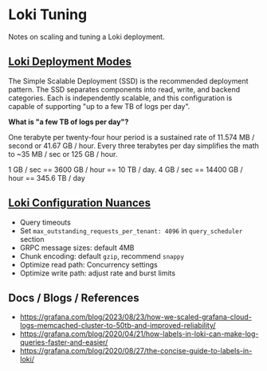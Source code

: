 # Loki Tuning

Notes on scaling and tuning a Loki deployment.

## [Loki Deployment Modes](https://grafana.com/docs/loki/latest/get-started/deployment-modes/)

The Simple Scalable Deployment (SSD) is the recommended deployment pattern.  The SSD separates
components into read, write, and backend categories.  Each is independently scalable, and this
configuration is capable of supporting "up to a few TB of logs per day".

**What is "a few TB of logs per day"?**

One terabyte per twenty-four hour period is a sustained rate of 11.574 MB / second or
41.67 GB / hour.  Every three terabytes per day simplifies the math to ~35 MB / sec or
125 GB / hour.

1 GB / sec == 3600 GB / hour == 10 TB / day.
4 GB / sec == 14400 GB  / hour == 345.6 TB / day


## [Loki Configuration Nuances](https://medium.com/lonto-digital-services-integrator/grafana-loki-configuration-nuances-2e9b94da4ac1)

* Query timeouts
* Set `max_outstanding_requests_per_tenant: 4096` in `query_scheduler` section
* GRPC message sizes: default 4MB
* Chunk encoding: default `gzip`, recommend `snappy`
* Optimize read path: Concurrency settings 
* Optimize write path: adjust rate and burst limits


## Docs / Blogs / References

* https://grafana.com/blog/2023/08/23/how-we-scaled-grafana-cloud-logs-memcached-cluster-to-50tb-and-improved-reliability/
* https://grafana.com/blog/2020/04/21/how-labels-in-loki-can-make-log-queries-faster-and-easier/
* https://grafana.com/blog/2020/08/27/the-concise-guide-to-labels-in-loki/
